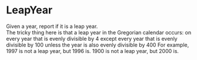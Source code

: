 # LeapYear
 Given a year, report if it is a leap year.  
 The tricky thing here is that a leap year in the Gregorian calendar occurs:
 on every year that is evenly divisible by 4
 except every year that is evenly divisible by 100 
 unless the year is also evenly divisible by 400
 For example, 1997 is not a leap year, but 1996 is. 1900 is not a leap year, but 2000 is.
